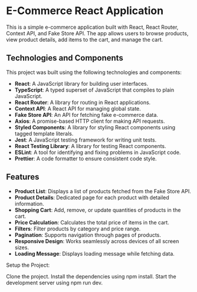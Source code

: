 # E-Commerce React Application

This is a simple e-commerce application built with React, React Router, Context API, and Fake Store API. The app allows users to browse products, view product details, add items to the cart, and manage the cart.

## **Technologies and Components**

This project was built using the following technologies and components:

- **React**: A JavaScript library for building user interfaces.
- **TypeScript**: A typed superset of JavaScript that compiles to plain JavaScript.
- **React Router**: A library for routing in React applications.
- **Context API**: A React API for managing global state.
- **Fake Store API**: An API for fetching fake e-commerce data.
- **Axios**: A promise-based HTTP client for making API requests.
- **Styled Components**: A library for styling React components using tagged template literals.
- **Jest**: A JavaScript testing framework for writing unit tests.
- **React Testing Library**: A library for testing React components.
- **ESLint**: A tool for identifying and fixing problems in JavaScript code.
- **Prettier**: A code formatter to ensure consistent code style.

## **Features**

- **Product List**: Displays a list of products fetched from the Fake Store API.
- **Product Details**: Dedicated page for each product with detailed information.
- **Shopping Cart**: Add, remove, or update quantities of products in the cart.
- **Price Calculation**: Calculates the total price of items in the cart.
- **Filters**: Filter products by category and price range.
- **Pagination**: Supports navigation through pages of products.
- **Responsive Design**: Works seamlessly across devices of all screen sizes.
- **Loading Message**: Displays loading message while fetching data.

Setup the Project:

 Clone the project.
 Install the dependencies using npm install.
 Start the development server using npm run dev.

